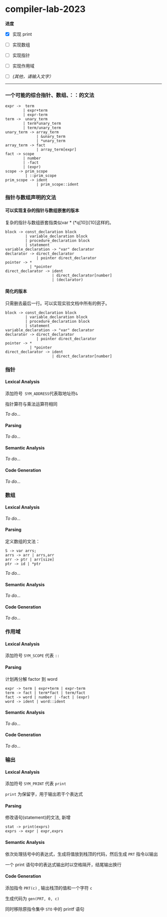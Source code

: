 # compiler-lab-2023

**进度**

- [x] 实现 print
- [ ] 实现数组
- [ ] 实现指针
- [ ] 实现作用域
- [ ] *(其他，请输入文字）*



---

### 一个可能的综合指针、数组、：：的文法

```
expr ->  term
		| expr+term
    	| expr-term
term ->  unary_term 
		| term*unary_term 
		| term/unary_term
unary_term -> array_term
			  | &unary_term
			  | *unary_term
array_term -> fact
			  | array_term[expr]
fact -> scope
		| number 
		| -fact 
		| (expr)
scope -> prim_scope
		 | ::prim_scope
prim_scope -> ident
			  | prim_scope::ident
```

### 指针与数组声明的文法

#### 可以实现复杂的指针与数组嵌套的版本

复杂的指针与数组嵌套指类似var * (*q[10])[10]这样的。

```
block -> const_declaration block
		 | variable_declaration block
		 | procedure_declaration block
		 | statement
variable_declaration -> "var" declarator
declarator -> direct_declarator
			  | pointer direct_declarator
pointer -> *
		   | *pointer
direct_declarator -> ident
					 | direct_declarator[number]
					 | (declarator)
```

#### 简化的版本

只需删去最后一行。可以实现实验文档中所有的例子。

```
block -> const_declaration block
		 | variable_declaration block
		 | procedure_declaration block
		 | statement
variable_declaration -> "var" declarator
declarator -> direct_declarator
			  | pointer direct_declarator
pointer -> *
		   | *pointer
direct_declarator -> ident
					 | direct_declarator[number]
```

### 指针

#### Lexical Analysis
添加符号` SYM_ADDRESS`代表取地址符`& `

指针算符与乘法运算符相同

*To do...*

#### Parsing

*To do...*

#### Semantic Analysis

*To do...*

#### Code Generation

*To do...*

### 数组

#### Lexical Analysis

*To do...*

#### Parsing

定义数组的文法：

```
S -> var arrs;
arrs -> arr | arrs,arr
arr -> ptr | arr[size]
ptr -> id | *ptr
```

*To do...*

#### Semantic Analysis

*To do...*

#### Code Generation

*To do...*

### 作用域

#### Lexical Analysis

添加符号 `SYM_SCOPE` 代表 `::`

#### Parsing

计划再分解 factor 到 word

```
expr -> term | expr+term | expr-term
term -> fact | term*fact | term/fact
fact -> word | number | -fact | (expr)
word -> ident | word::ident
```

#### Semantic Analysis

*To do...*

#### Code Generation

*To do...*

### 输出

#### Lexical Analysis

添加符号 `SYM_PRINT` 代表 `print`

`print` 为保留字，用于输出若干个表达式

#### Parsing

修改语句(statement)的文法, 新增

```
stat -> print(exprs)
exprs -> expr | expr,exprs
```

#### Semantic Analysis

依次处理括号中的表达式，生成将值放到栈顶的代码，然后生成 `PRT` 指令以输出

一个 print 语句中的表达式输出时以空格隔开，结尾输出换行

#### Code Generation

添加指令 `PRT(c)` , 输出栈顶的值和一个字符 `c`

生成代码为 `gen(PRT, 0, c)`

同时移除原指令集中 `STO` 中的 printf 语句
